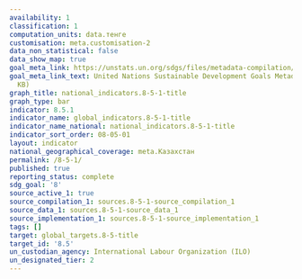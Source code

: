 ```yaml
---
availability: 1
classification: 1
computation_units: data.тенге
customisation: meta.customisation-2
data_non_statistical: false
data_show_map: true
goal_meta_link: https://unstats.un.org/sdgs/files/metadata-compilation/Metadata-Goal-8.pdf
goal_meta_link_text: United Nations Sustainable Development Goals Metadata (PDF 317
  KB)
graph_title: national_indicators.8-5-1-title
graph_type: bar
indicator: 8.5.1
indicator_name: global_indicators.8-5-1-title
indicator_name_national: national_indicators.8-5-1-title
indicator_sort_order: 08-05-01
layout: indicator
national_geographical_coverage: meta.Казахстан
permalink: /8-5-1/
published: true
reporting_status: complete
sdg_goal: '8'
source_active_1: true
source_compilation_1: sources.8-5-1-source_compilation_1
source_data_1: sources.8-5-1-source_data_1
source_implementation_1: sources.8-5-1-source_implementation_1
tags: []
target: global_targets.8-5-title
target_id: '8.5'
un_custodian_agency: International Labour Organization (ILO)
un_designated_tier: 2
---
```

